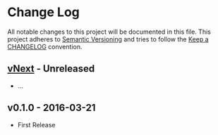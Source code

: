 # Change Log

All notable changes to this project will be documented in this file.
This project adheres to [Semantic Versioning](http://semver.org/) and
tries to follow the [Keep a CHANGELOG](http://keepachangelog.com) convention.

## [vNext](https://github.com/jerone/atom-html2js/compare/v0.1.0...master) - Unreleased

*   ...

## v0.1.0 - 2016-03-21

*   First Release
